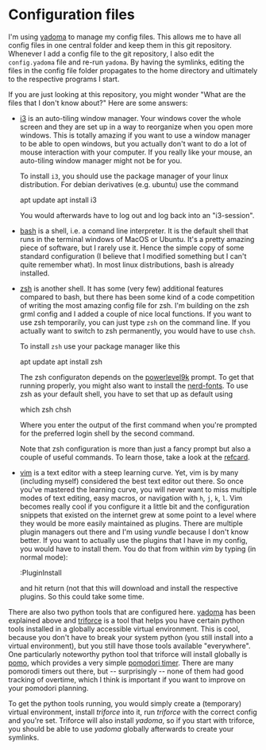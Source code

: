 # Configuration files

I'm using [yadoma](https://pypi.python.org/pypi/yadoma/) to manage my config
files. This allows me to have all config files in one central folder and keep
them in this git repository. Whenever I add a config file to the git
repository, I also edit the `config.yadoma` file and re-run `yadoma`. By having
the symlinks, editing the files in the config file folder propagates to the
home directory and ultimately to the respective programs I start.

If you are just looking at this repository, you might wonder "What are the files
that I don't know about?" Here are some answers:

- [i3](https://i3wm.org/) is an auto-tiling window manager. Your windows cover
  the whole screen and they are set up in a way to reorganize when you open
  more windows. This is totally amazing if you want to use a window manager to
  be able to open windows, but you actually don't want to do a lot of mouse
  interaction with your computer. If you really like your mouse, an auto-tiling
  window manager might not be for you.

  To install `i3`, you should use the package manager of your linux
  distribution. For debian derivatives (e.g. ubuntu) use the command

    apt update
    apt install i3

  You would afterwards have to log out and log back into an "i3-session".

- [bash](https://www.gnu.org/software/bash/) is a shell, i.e. a comand line
  interpreter. It is the default shell that runs in the terminal windows of
  MacOS or Ubuntu. It's a pretty amazing piece of software, but I rarely use it.
  Hence the simple copy of some standard configuration (I believe that I modified
  something but I can't quite remember what). In most linux distributions,
  bash is already installed.

- [zsh](http://www.zsh.org/) is another shell. It has some (very few) additional
  features compared to bash, but there has been some kind of a code competition
  of writing the most amazing config file for zsh. I'm building on the zsh grml
  config and I added a couple of nice local functions. If you want to use zsh
  temporarily, you can just type `zsh` on the command line. If you actually
  want to switch to zsh permanently, you would have to use `chsh`.

  To install `zsh` use your package manager like this

    apt update
    apt install zsh

  The zsh configuraton depends on the
  [powerlevel9k](https://github.com/bhilburn/powerlevel9k) prompt. To get
  that running properly, you might also want to install the
  [nerd-fonts](https://github.com/ryanoasis/nerd-fonts). To use zsh as
  your default shell, you have to set that up as default using

    which zsh
    chsh

  Where you enter the output of the first command when you're prompted for
  the preferred login shell by the second command.

  Note that zsh configuration is more than just a fancy prompt but also
  a couple of useful commands. To learn those, take a look at the
  [refcard](https://grml.org/zsh/grml-zsh-refcard.pdf).

- [vim](http://www.vim.org/) is a text editor with a steep learning curve. Yet,
  vim is by many (including myself) considered the best text editor out there.
  So once you've mastered the learning curve, you will never want to miss
  multiple modes of text editing, easy macros, or navigation with `h`, `j`, `k`,
  `l`. Vim becomes really cool if you configure it a little bit and the
  configuration snippets that existed on the internet grew at some point to a
  level where they would be more easily maintained as plugins. There are
  multiple plugin managers out there and I'm using *vundle* because I don't know
  better. If you want to actually use the plugins that I have in my config, you
  would have to install them. You do that from within *vim* by typing (in normal mode):

    :PluginInstall

  and hit return (not that this will download and install the respective
  plugins. So this could take some time.

There are also two python tools that are configured here.
[yadoma](https://pypi.python.org/pypi/yadoma/) has been explained above and
[triforce](https://pypi.python.org/pypi/triforce) is a tool that helps you have
certain python tools installed in a globally accessible virtual environment.
This is cool, because you don't have to break your system python (you still
install into a virtual environment), but you still have those tools available
"everywhere". One particularly noteworthy python tool that triforce will
install globally is
[pomo](https://github.com/igordertigor/pom://github.com/igordertigor/pomo),
which provides a very simple [pomodori
timer](https://en.wikipedia.org/wiki/Pomodoro_Technique). There are many
pomorodi timers out there, but -- surprisingly -- none of them had good
tracking of overtime, which I think is important if you want to improve on your
pomodori planning.

To get the python tools running, you would simply create a (temporary)
virtual environment, install *triforce* into it, run *triforce* with the
correct config and you're set. Triforce will also install *yadoma*, so if
you start with triforce, you should be able to use *yadoma* globally
afterwards to create your symlinks.
